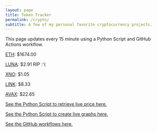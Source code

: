 ```yaml
---
layout: page
title: Token Tracker
permalink: /crypto/
subtitle: A few of my personal favorite cryptocurrency projects.
---
```


 This page updates every 15 minute using a Python Script and GitHub Actions workflow.


<!--BEGINCRYPTOINPUT-->
[ETH](https://smfxfc.github.io/crypto/eth.html): $1674.00

[LUNA](https://smfxfc.github.io/crypto/luna.html): $2.91 RIP :'(

[XNO](https://smfxfc.github.io/crypto/xno.html): $1.05

[LINK](https://smfxfc.github.io/crypto/link.html): $8.33

[AVAX](https://smfxfc.github.io/crypto/avax.html): $22.65

<!--ENDCRYPTOINPUT-->
 
 
[See the Python Script to retrieve live price here.](https://github.com/smfxfc/smfxfc.github.io/blob/master/src/get_cryptos.py)

[See the Python Script to create live graphs here.](https://github.com/smfxfc/smfxfc.github.io/blob/master/src/graph_crypto.py)

[See the GitHub workflows here.](https://github.com/smfxfc/smfxfc.github.io/blob/master/.github/workflows/)
